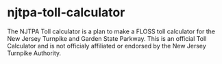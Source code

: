 # njtpa-toll-calculator
The NJTPA Toll calculator is a plan to make a FLOSS toll calculator for the New Jersey Turnpike and Garden State Parkway. This is an official Toll Calculator and is not officialy affiliated or endorsed by the New Jersey Turnpike Authority.
